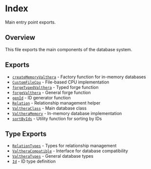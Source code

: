 # Index

Main entry point exports.

## Overview

This file exports the main components of the database system.

## Exports

- [`createMemoryValthera`](db/memory.md) - Factory function for in-memory databases
- [`CustomFileCpu`](customFileCpu.md) - File-based CPU implementation
- [`forgeTypedValthera`](helpers/forge.md) - Typed forge function
- [`forgeValthera`](helpers/forge.md) - General forge function
- [`genId`](helpers/gen.md) - ID generator function
- [`Relation`](helpers/relation.md) - Relationship management helper
- [`ValtheraClass`](db/valthera.md) - Main database class
- [`ValtheraMemory`](db/memory.md) - In-memory database implementation
- [`sortByIds`](utils/sortId.md) - Utility function for sorting by IDs

## Type Exports

- [`RelationTypes`](types/relation.md) - Types for relationship management
- [`ValtheraCompatible`](types/valthera.md) - Interface for database compatibility
- [`ValtheraTypes`](types/export.md) - General database types
- [`Id`](types/Id.md) - ID type definition
